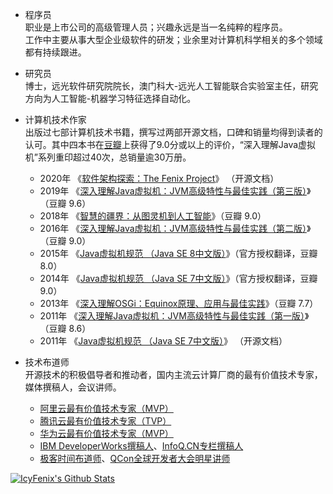 - 程序员<br/>
  职业是上市公司的高级管理人员；兴趣永远是当一名纯粹的程序员。<br/>工作中主要从事大型企业级软件的研发；业余里对计算机科学相关的多个领域都有持续跟进。
  
- 研究员<br/>
  博士，远光软件研究院院长，澳门科大-远光人工智能联合实验室主任，研究方向为人工智能-机器学习特征选择自动化。
  
- 计算机技术作家<br/>出版过七部计算机技术书籍，撰写过两部开源文档，口碑和销量均得到读者的认可。其中四本书在[豆瓣](https://www.douban.com/)上获得了9.0分或以上的评价，“深入理解Java虚拟机”系列重印超过40次，总销量逾30万册。
  - 2020年 《[软件架构探索：The Fenix Project](https://icyfenix.cn/)》 （开源文档）
  - 2019年 《[深入理解Java虚拟机：JVM高级特性与最佳实践（第三版）](https://book.douban.com/subject/34907497/)》（豆瓣 9.6）
  - 2018年 《[智慧的疆界：从图灵机到人工智能](https://book.douban.com/subject/30379536/)》（豆瓣 9.0）
  - 2016年 《[深入理解Java虚拟机：JVM高级特性与最佳实践（第二版）](https://book.douban.com/subject/24722612/)》（豆瓣 9.0）
  - 2015年 《[Java虚拟机规范 （Java SE 8中文版）](https://book.douban.com/subject/26418340/)》（官方授权翻译，豆瓣 8.0）
  - 2014年 《[Java虚拟机规范 （Java SE 7中文版）](https://book.douban.com/subject/25792515/)》（官方授权翻译，豆瓣 9.0）
  - 2013年 《[深入理解OSGi：Equinox原理、应用与最佳实践](https://book.douban.com/subject/21324330/)》（豆瓣 7.7）
  - 2011年 《[深入理解Java虚拟机：JVM高级特性与最佳实践（第一版）](https://book.douban.com/subject/6522893/)》（豆瓣 8.6）
  - 2011年 《[Java虚拟机规范 （Java SE 7中文版）](https://www.iteye.com/topic/1117824)》 （开源文档）
- 技术布道师<br/>
  开源技术的积极倡导者和推动者，国内主流云计算厂商的最有价值技术专家，媒体撰稿人，会议讲师。
  - [阿里云最有价值技术专家（MVP）](https://mvp.aliyun.com/mvp/detail/487)
  - [腾讯云最有价值技术专家（TVP）](https://cloud.tencent.com/tvp/132)
  - [华为云最有价值技术专家（MVP）](https://developer.huaweicloud.com/mvp/member)
  - [IBM DeveloperWorks撰稿人]()、[InfoQ.CN专栏撰稿人](https://www.infoq.cn/profile/CD59DD20F93F11/publish)
  - [极客时间布道师](https://time.geekbang.org/opencourse/intro/100064201)、[QCon全球开发者大会明星讲师](https://qcon.infoq.cn/2020/shenzhen/)

[![IcyFenix's Github Stats](https://github-readme-stats.vercel.app/api?username=fenixsoft&count_private=true&show_icons=true&hide=contribs,prs)](https://icyfenix.cn)
